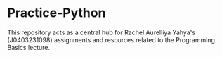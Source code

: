 # Practice-Python
This repository acts as a central hub for Rachel Aurelliya Yahya's (J0403231098) assignments and resources related to the Programming Basics lecture.
